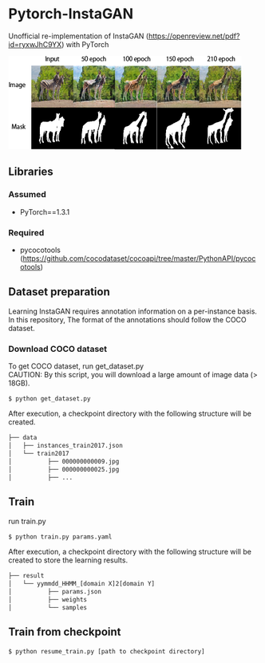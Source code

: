 # Pytorch-InstaGAN
Unofficial re-implementation of InstaGAN (https://openreview.net/pdf?id=ryxwJhC9YX) with PyTorch

![](https://github.com/kiyohiro8/InstaGAN/blob/master/samples/zebra2giraffe.png)

## Libraries

### Assumed
- PyTorch==1.3.1

### Required
- pycocotools (https://github.com/cocodataset/cocoapi/tree/master/PythonAPI/pycocotools)

## Dataset preparation
Learning InstaGAN requires annotation information on a per-instance basis. In this repository, The format of the annotations should follow the COCO dataset.

### Download COCO dataset

To get COCO dataset, run get_dataset.py  
CAUTION: By this script, you will download a large amount of image data (> 18GB).

```
$ python get_dataset.py
```

After execution, a checkpoint directory with the following structure will be created.

```
├── data
│   ├── instances_train2017.json
│   └── train2017
│          ├── 000000000009.jpg
│          ├── 000000000025.jpg
│          ├── ...
```

## Train

run train.py 

```
$ python train.py params.yaml
```

After execution, a checkpoint directory with the following structure will be created to store the learning results.

```
├── result
│   └── yymmdd_HHMM_[domain X]2[domain Y]
│          ├── params.json
│          ├── weights
│          └── samples
```

## Train from checkpoint

```
$ python resume_train.py [path to checkpoint directory]
```
